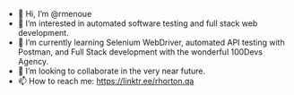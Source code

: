 - 👋 Hi, I’m @rmenoue
- 👀 I’m interested in automated software testing and full stack web development.
- 🌱 I’m currently learning Selenium WebDriver, automated API testing with Postman, and Full Stack development with the wonderful 100Devs Agency.
- 💞️ I’m looking to collaborate in the very near future.
- 📫 How to reach me: https://linktr.ee/rhorton.qa
<!---
rmenoue/rmenoue is a ✨ special ✨ repository because its `README.md` (this file) appears on your GitHub profile.
You can click the Preview link to take a look at your changes.
--->
